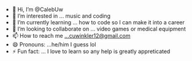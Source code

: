 - 👋 Hi, I’m @CalebUw
- 👀 I’m interested in ... music and coding
- 🌱 I’m currently learning ... how to code so I can make it into a career 
- 💞️ I’m looking to collaborate on ... video games or medical equipment 
- 📫 How to reach me ...cuwinkler12@gmail.com
- 😄 Pronouns: ...he/him I guess lol
- ⚡ Fun fact: ... I love to learn so any help is greatly appreticated 

<!---
CalebUw/CalebUw is a ✨ special ✨ repository because its `README.md` (this file) appears on your GitHub profile.
You can click the Preview link to take a look at your changes.
--->

